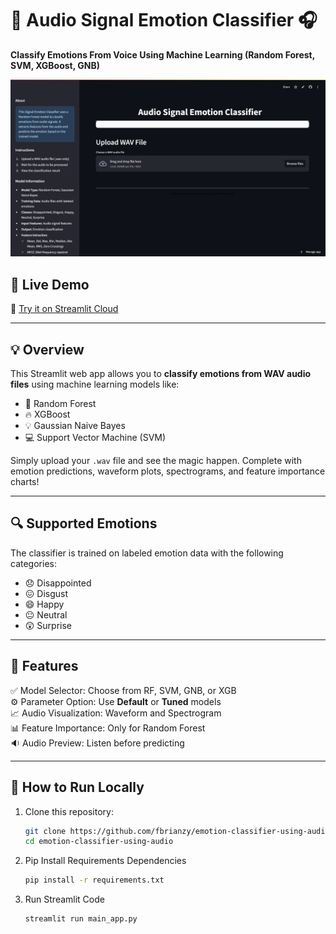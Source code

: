 # 🎵 Audio Signal Emotion Classifier 🎧  
**Classify Emotions From Voice Using Machine Learning (Random Forest, SVM, XGBoost, GNB)**

![Streamlit App Screenshot](./assets/Screenshot-1.png)

## 🚀 Live Demo  
🔗 [Try it on Streamlit Cloud](https://your-streamlit-link.streamlit.app)

---

## 💡 Overview
This Streamlit web app allows you to **classify emotions from WAV audio files** using machine learning models like:

- 🌳 Random Forest  
- 🔥 XGBoost  
- 💡 Gaussian Naive Bayes  
- 💻 Support Vector Machine (SVM)

Simply upload your `.wav` file and see the magic happen. Complete with emotion predictions, waveform plots, spectrograms, and feature importance charts!

---

## 🔍 Supported Emotions
The classifier is trained on labeled emotion data with the following categories:

- 😞 Disappointed  
- 😖 Disgust  
- 😄 Happy  
- 😐 Neutral  
- 😲 Surprise  

---

## 🧠 Features
✅ Model Selector: Choose from RF, SVM, GNB, or XGB  
⚙️ Parameter Option: Use **Default** or **Tuned** models  
📈 Audio Visualization: Waveform and Spectrogram  
📊 Feature Importance: Only for Random Forest  
🔉 Audio Preview: Listen before predicting  

---

## 📁 How to Run Locally

1. Clone this repository:

   ```bash
   git clone https://github.com/fbrianzy/emotion-classifier-using-audio
   cd emotion-classifier-using-audio
   ```
2. Pip Install Requirements Dependencies
   ```bash
   pip install -r requirements.txt
   ```
3. Run Streamlit Code
   ```bash
   streamlit run main_app.py
   ```
